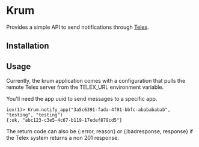 # Krum

Provides a simple API to send notifications through [Telex](https://github.com/heroku/telex).

## Installation

## Usage

Currently, the krum application comes with a configuration that pulls the remote Telex server from the TELEX_URL environment variable.

You'll need the app uuid to send messages to a specific app.
```
iex(1)> Krum.notify_app("3a5c6391-fada-4f01-bbfc-ababababab", "testing", "testing")
{:ok, "abc123-c3e5-4c67-b119-17edef879cd5"}
```
The return code can also be {:error, reason} or {:badresponse, response} if the Telex system returns a non 201 response.
